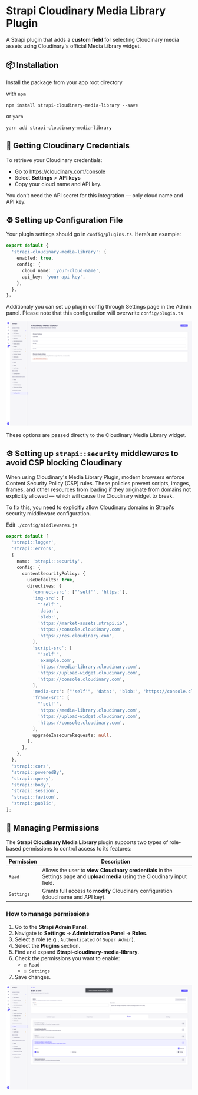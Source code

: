# Strapi Cloudinary Media Library Plugin

A Strapi plugin that adds a **custom field** for selecting Cloudinary media assets using Cloudinary's official Media Library widget.

## 📦 Installation

Install the package from your app root directory

with `npm`

```
npm install strapi-cloudinary-media-library --save
```

or `yarn`

```
yarn add strapi-cloudinary-media-library
```

## 🔐 Getting Cloudinary Credentials

To retrieve your Cloudinary credentials:

- Go to https://cloudinary.com/console
- Select **Settings** > **API keys**
- Copy your cloud name and API key.

You don’t need the API secret for this integration — only cloud name and API key.

## ⚙️ Setting up Configuration File

Your plugin settings should go in `config/plugins.ts`. Here’s an example:

```ts
export default {
  'strapi-cloudinary-media-library': {
    enabled: true,
    config: {
      cloud_name: 'your-cloud-name',
      api_key: 'your-api-key',
    },
  },
};
```

Additionaly you can set up plugin config through Settings page in the Admin panel. Please note that this configuration will overwrite `config/plugin.ts`

![alt text](image-2.png)

These options are passed directly to the Cloudinary Media Library widget.

## ⚙️ Setting up `strapi::security` middlewares to avoid CSP blocking Cloudinary

When using Cloudinary's Media Library Plugin, modern browsers enforce Content Security Policy (CSP) rules. These policies prevent scripts, images, frames, and other resources from loading if they originate from domains not explicitly allowed — which will cause the Cloudinary widget to break.

To fix this, you need to explicitly allow Cloudinary domains in Strapi's security middleware configuration.

Edit `./config/middlewares.js`

```ts
export default [
  'strapi::logger',
  'strapi::errors',
  {
    name: 'strapi::security',
    config: {
      contentSecurityPolicy: {
        useDefaults: true,
        directives: {
          'connect-src': ["'self'", 'https:'],
          'img-src': [
            "'self'",
            'data:',
            'blob:',
            'https://market-assets.strapi.io',
            'https://console.cloudinary.com',
            'https://res.cloudinary.com',
          ],
          'script-src': [
            "'self'",
            'example.com',
            'https://media-library.cloudinary.com',
            'https://upload-widget.cloudinary.com',
            'https://console.cloudinary.com',
          ],
          'media-src': ["'self'", 'data:', 'blob:', 'https://console.cloudinary.com'],
          'frame-src': [
            "'self'",
            'https://media-library.cloudinary.com',
            'https://upload-widget.cloudinary.com',
            'https://console.cloudinary.com',
          ],
          upgradeInsecureRequests: null,
        },
      },
    },
  },
  'strapi::cors',
  'strapi::poweredBy',
  'strapi::query',
  'strapi::body',
  'strapi::session',
  'strapi::favicon',
  'strapi::public',
];
```

## 🔐 Managing Permissions

The **Strapi Cloudinary Media Library** plugin supports two types of role-based permissions to control access to its features:

| Permission | Description                                                                                                                    |
| ---------- | ------------------------------------------------------------------------------------------------------------------------------ |
| `Read`     | Allows the user to **view Cloudinary credentials** in the Settings page and **upload media** using the Cloudinary input field. |
| `Settings` | Grants full access to **modify** Cloudinary configuration (cloud name and API key).                                            |

### How to manage permissions

1. Go to the **Strapi Admin Panel**.
2. Navigate to **Settings → Administration Panel → Roles**.
3. Select a role (e.g., `Authenticated` or `Super Admin`).
4. Select the **Plugins** section.
5. Find and expand **Strapi-cloudinary-media-library**.
6. Check the permissions you want to enable:
   - `☑ Read`
   - `☑ Settings`
7. Save changes.

![alt text](image-1.png)
